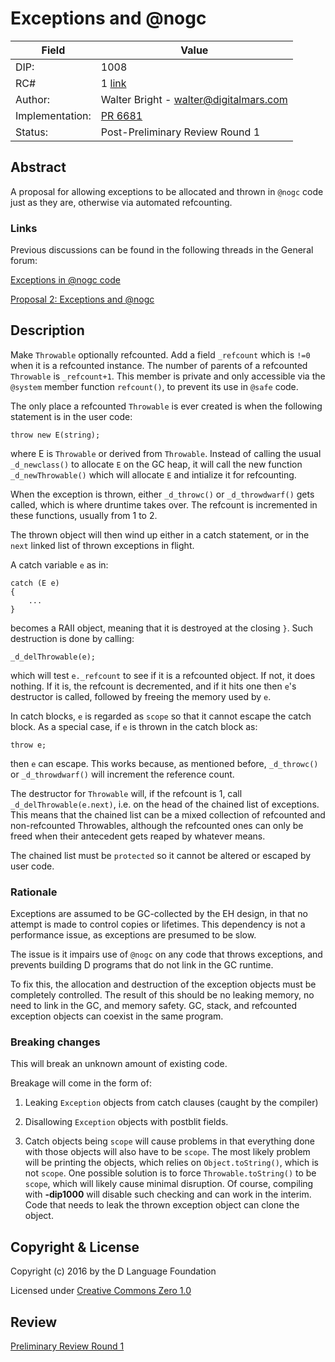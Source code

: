 # Exceptions and @nogc

| Field           | Value                                                           |
|-----------------|-----------------------------------------------------------------|
| DIP:            | 1008                                                     |
| RC#             | 1 [link][rclink]
| Author:         | Walter Bright - walter@digitalmars.com                                    |
| Implementation: | [PR 6681](https://github.com/dlang/dmd/pull/6681)                             |
| Status:         | Post-Preliminary Review Round 1  |

[rclink]: https://github.com/dlang/DIPs/blob/7e24193032ef22c26696f23e68cf82432d9de9b0/DIPs/DIP1008.md

## Abstract

A proposal for allowing exceptions to be allocated and thrown in `@nogc` code just as they are, otherwise via automated refcounting.

### Links

Previous discussions can be found in the following threads in the General forum:

[Exceptions in @nogc code](http://forum.dlang.org/thread/oboaa2$17oa$1@digitalmars.com?page=1)

[Proposal 2: Exceptions and @nogc](http://forum.dlang.org/thread/occ9kk$24va$1@digitalmars.com?page=1)

## Description

Make `Throwable` optionally refcounted. Add a field `_refcount` which
is `!=0` when it is a refcounted instance. The number of parents of
a refcounted `Throwable` is `_refcount+1`. This member is private and only accessible via the `@system` member function `refcount()`, to prevent its use in `@safe` code.

The only place a refcounted `Throwable` is ever created is when the following statement is in the user code:

    throw new E(string);

where E is `Throwable` or derived from `Throwable`. Instead of calling the usual `_d_newclass()` to allocate `E` on the GC heap, it will call the new function `_d_newThrowable()` which will allocate `E` and intialize it for refcounting.

When the exception is thrown, either `_d_throwc()` or `_d_throwdwarf()` gets called, which is where druntime takes over. The refcount is incremented in these functions, usually from 1 to 2.

The thrown object will then wind up either in a catch statement, or in the `next` linked list of thrown exceptions in flight.

A catch variable `e` as in:

    catch (E e)
    {
        ...
    }

becomes a RAII object, meaning that it is destroyed at the closing `}`. Such destruction is done by calling:

    _d_delThrowable(e);

which will test `e._refcount` to see if it is a refcounted object. If not, it does nothing. If it is, the refcount is decremented, and if it hits one then `e`'s destructor is called, followed by freeing the memory used by `e`.

In catch blocks, `e` is regarded as `scope` so that it cannot escape the
catch block. As a special case, if `e` is thrown in the catch block as:

    throw e;

then `e` can escape. This works because, as mentioned before, `_d_throwc()` or `_d_throwdwarf()` will increment the reference count.

The destructor for `Throwable` will, if the refcount is 1, call `_d_delThrowable(e.next)`, i.e. on the head of the chained list of exceptions. This means that the chained list can be a mixed collection of refcounted and non-refcounted Throwables, although the refcounted ones can only be freed when their antecedent gets reaped by whatever means.

The chained list must be `protected` so it cannot be altered or escaped by user code.

### Rationale

Exceptions are assumed to be GC-collected by the EH design, in that no
attempt is made to control copies or lifetimes. This dependency is not
a performance issue, as exceptions are presumed to be slow.

The issue is it impairs use of `@nogc` on any code that throws exceptions, and prevents building D programs that do not link in the GC runtime.

To fix this, the allocation and destruction of the exception objects
must be completely controlled. The result of this should be no leaking memory, no need to link in the GC, and memory safety. GC, stack, and refcounted exception objects can coexist in the same
program.

### Breaking changes

This will break an unknown amount of existing code.

Breakage will come in the form of:

1. Leaking `Exception` objects from catch clauses (caught by
the compiler)

2. Disallowing `Exception` objects with postblit fields.

3. Catch objects being `scope` will cause problems in that
everything done with those objects will also have to be `scope`.
The most likely problem will be printing the objects, which
relies on `Object.toString()`, which is not `scope`. One possible
solution is to force `Throwable.toString()` to be `scope`, which
will likely cause minimal disruption. Of course, compiling
with **-dip1000** will disable such checking and can work in
the interim. Code that needs to leak the thrown exception object
can clone the object.

## Copyright & License

Copyright (c) 2016 by the D Language Foundation

Licensed under [Creative Commons Zero 1.0](https://creativecommons.org/publicdomain/zero/1.0/legalcode.txt)

## Review

[Preliminary Review Round 1](http://forum.dlang.org/thread/blvfxcbfzoyxowsfzlhn@forum.dlang.org)
